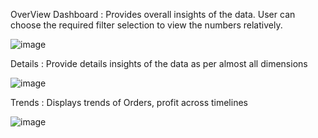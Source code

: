 OverView Dashboard : Provides overall insights of the data. User can choose the required filter selection to view the numbers relatively.

![image](https://github.com/Krishnsw28/DbrdDesignV1/assets/108819556/d247093c-f0dd-47b9-9c1f-78ca9c36cd40)

Details : Provide details insights of the data as per almost all dimensions

![image](https://github.com/Krishnsw28/DbrdDesignV1/assets/108819556/fe767e74-4c9f-4f0a-8962-7122b2b4e298)


Trends : Displays trends of Orders, profit across timelines

![image](https://github.com/Krishnsw28/DbrdDesignV1/assets/108819556/a0a8133f-4014-4147-8f25-849a95c6b25e)


